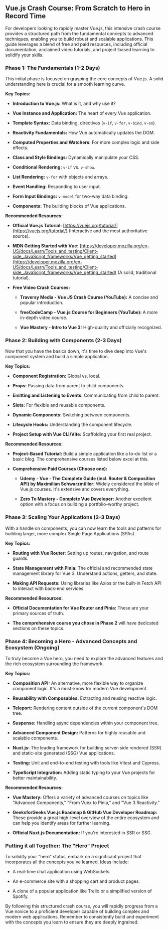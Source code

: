 ﻿## Vue.js Crash Course: From Scratch to Hero in Record Time

For developers looking to rapidly master Vue.js, this intensive crash course provides a structured path from the fundamental concepts to advanced techniques, enabling you to build robust and scalable applications. This guide leverages a blend of free and paid resources, including official documentation, acclaimed video tutorials, and project-based learning to solidify your skills.

### **Phase 1: The Fundamentals (1-2 Days)**

This initial phase is focused on grasping the core concepts of Vue.js. A solid understanding here is crucial for a smooth learning curve.

**Key Topics:**

-   **Introduction to Vue.js:** What is it, and why use it?
    
-   **Vue Instance and Application:** The heart of every Vue application.
    
-   **Template Syntax:** Data binding, directives (`v-if`, `v-for`, `v-bind`, `v-on`).
    
-   **Reactivity Fundamentals:** How Vue automatically updates the DOM.
    
-   **Computed Properties and Watchers:** For more complex logic and side effects.
    
-   **Class and Style Bindings:** Dynamically manipulate your CSS.
    
-   **Conditional Rendering:** `v-if` vs. `v-show`.
    
-   **List Rendering:** `v-for` with objects and arrays.
    
-   **Event Handling:** Responding to user input.
    
-   **Form Input Bindings:** `v-model` for two-way data binding.
    
-   **Components:** The building blocks of Vue applications.
    

**Recommended Resources:**

-   **Official Vue.js Tutorial:** [https://vuejs.org/tutorial/](https://vuejs.org/tutorial/) (Interactive and the most authoritative source).
    
-   **MDN Getting Started with Vue:** [https://developer.mozilla.org/en-US/docs/Learn/Tools_and_testing/Client-side_JavaScript_frameworks/Vue_getting_started](https://developer.mozilla.org/en-US/docs/Learn/Tools_and_testing/Client-side_JavaScript_frameworks/Vue_getting_started) (A solid, traditional tutorial).
    
-   **Free Video Crash Courses:**
    
    -   **Traversy Media - Vue JS Crash Course (YouTube):** A concise and popular introduction.
        
    -   **freeCodeCamp - Vue.js Course for Beginners (YouTube):** A more in-depth video course.
        
    -   **Vue Mastery - Intro to Vue 3:** High-quality and officially recognized.
        

### **Phase 2: Building with Components (2-3 Days)**

Now that you have the basics down, it's time to dive deep into Vue's component system and build a simple application.

**Key Topics:**

-   **Component Registration:** Global vs. local.
    
-   **Props:** Passing data from parent to child components.
    
-   **Emitting and Listening to Events:** Communicating from child to parent.
    
-   **Slots:** For flexible and reusable components.
    
-   **Dynamic Components:** Switching between components.
    
-   **Lifecycle Hooks:** Understanding the component lifecycle.
    
-   **Project Setup with Vue CLI/Vite:** Scaffolding your first real project.
    

**Recommended Resources:**

-   **Project-Based Tutorial:** Build a simple application like a to-do list or a basic blog. The comprehensive courses listed below excel at this.
    
-   **Comprehensive Paid Courses (Choose one):**
    
    -   **Udemy - Vue - The Complete Guide (incl. Router & Composition API) by Maximilian Schwarzmüller:** Widely considered the bible of Vue.js courses. It's extensive and covers everything.
        
    -   **Zero To Mastery - Complete Vue Developer:** Another excellent option with a focus on building a portfolio-worthy project.
        

### **Phase 3: Scaling Your Applications (2-3 Days)**

With a handle on components, you can now learn the tools and patterns for building larger, more complex Single Page Applications (SPAs).

**Key Topics:**

-   **Routing with Vue Router:** Setting up routes, navigation, and route guards.
    
-   **State Management with Pinia:** The official and recommended state management library for Vue 3. Understand actions, getters, and state.
    
-   **Making API Requests:** Using libraries like Axios or the built-in Fetch API to interact with back-end services.
    

**Recommended Resources:**

-   **Official Documentation for Vue Router and Pinia:** These are your primary sources of truth.
    
-   **The comprehensive course you chose in Phase 2** will have dedicated sections on these topics.
    

### **Phase 4: Becoming a Hero - Advanced Concepts and Ecosystem (Ongoing)**

To truly become a Vue hero, you need to explore the advanced features and the rich ecosystem surrounding the framework.

**Key Topics:**

-   **Composition API:** An alternative, more flexible way to organize component logic. It's a must-know for modern Vue development.
    
-   **Reusability with Composables:** Extracting and reusing reactive logic.
    
-   **Teleport:** Rendering content outside of the current component's DOM tree.
    
-   **Suspense:** Handling async dependencies within your component tree.
    
-   **Advanced Component Design:** Patterns for highly reusable and scalable components.
    
-   **Nuxt.js:** The leading framework for building server-side rendered (SSR) and static-site generated (SSG) Vue applications.
    
-   **Testing:** Unit and end-to-end testing with tools like Vitest and Cypress.
    
-   **TypeScript Integration:** Adding static typing to your Vue projects for better maintainability.
    

**Recommended Resources:**

-   **Vue Mastery:** Offers a variety of advanced courses on topics like "Advanced Components," "From Vuex to Pinia," and "Vue 3 Reactivity."
    
-   **GeeksforGeeks Vue.js Roadmap & GitHub Vue Developer Roadmap:** These provide a great high-level overview of the entire ecosystem and can help you identify areas for further learning.
    
-   **Official Nuxt.js Documentation:** If you're interested in SSR or SSG.
    

### **Putting it all Together: The "Hero" Project**

To solidify your "hero" status, embark on a significant project that incorporates all the concepts you've learned. Ideas include:

-   A real-time chat application using WebSockets.
    
-   An e-commerce site with a shopping cart and product pages.
    
-   A clone of a popular application like Trello or a simplified version of Spotify.
    

By following this structured crash course, you will rapidly progress from a Vue novice to a proficient developer capable of building complex and modern web applications. Remember to consistently build and experiment with the concepts you learn to ensure they are deeply ingrained.
